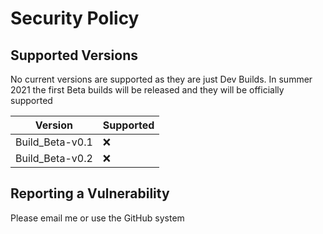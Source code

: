 # Security Policy

## Supported Versions

No current versions are supported as they are just Dev Builds. In summer 2021 the first Beta builds will be released and they will be officially supported

| Version         | Supported          |
| --------------- | ------------------ |
| Build_Beta-v0.1 | :x:                |
| Build_Beta-v0.2 | :x:                |

## Reporting a Vulnerability

Please email me or use the GitHub system
